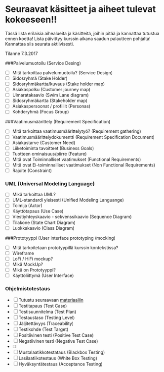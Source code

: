 # Seuraavat käsitteet ja aiheet tulevat kokeeseen!!

Tässä lista erilaisia aihealueita ja käsitteitä, joihin pitää ja kannattaa tutustua ennen koetta!
Lista päivittyy kurssin aikana saadun palautteen pohjalta! Kannattaa siis seurata aktiivisesti.

Tilanne 7.3.2017

###Palvelumuotoilu (Service Desing)

- [ ] Mitä tarkoittaa palvelumuotoilu? (Service Design)
- [ ] Sidosryhmä (Stake Holder)
- [ ] Sidosryhmäkartta/kuvaus (Stake holder map)
- [ ] Asiakaspolku (Customer journey map)
- [ ] Uimaratakaavio (Swim Lane diagram)
- [ ] Sidosryhmäkartta (Stakeholder map)
- [ ] Asiakaspersoonat / profiilit (Personas)
- [ ] Kohderyhmä (Focus Group)

###Vaatimusmäärittely (Requirement Specification)

- [ ] Mitä tarkoittaa vaatimusmäärittelytyö? (Requirement gathering)
- [ ] Vaatimusmäärittelydokumentti (Requirement Specification Document)
- [ ] Asiakastarve (Customer Need)
- [ ] Liiketoiminta tavoitteet (Business Goals)
- [ ] Tuotteen ominaisuus/piirre (Feature)
- [ ] Mitä ovat Toiminnalliset vaatimukset (Functional Requirements)
- [ ] Mitä ovat Ei-toiminnalliset vaatimukset (Non Functional Requirements)
- [ ] Rajoite (Constraint)

### UML (Universal Modeling Language)

- [ ]  Mikä tarkoittaa UML?
- [ ] UML-standardi yleisesti (Unified Modeling Languange)
- [ ] Toimija (Actor) 
- [ ] Käyttötapaus (Use Case)
- [ ] Viestiyhteyskaavio - sekvenssikaavio (Sequence Diagram)
- [ ] Tilakone (State Chart Diagram)
- [ ] Luokkakaavio (Class Diagram)

###Prototyyppi (User interface prototyping /mocking)

- [ ] Mitä tarkoitetaan prototyypillä kurssin kontekstissa?
- [ ] Wireframe 
- [ ] LoFi / HiFi mockup?
- [ ] Mikä MockUp?
- [ ] Mikä on Prototyyppi?
- [ ] Käyttöliittymä (User Interface)
 
### Ohjelmistotestaus



- [ ] Tutustu seuraavaan [materiaaliin](https://prove.fi/wp-content/uploads/Testauksen_pikaopas2.pdf)
- [ ] Testitapaus (Test Case)
- [ ] Testisuunnitelma (Test Plan)
- [ ] Testaustaso (Testing Level)
- [ ] Jäljitettävyys (Traceability)
- [ ] Testikohde (Test Target)
- [ ] Positiivinen testi (Positive Test Case)
- [ ] Negatiivinen testi (Negative Test Case)
- [ ] 
- [ ] Mustalaatikkotestataus (Blackbox Testing)
- [ ] Lasilaatiikotestaus (White Box Testing)
- [ ] Hyväksyntätestaus (Acceptance Testing)
